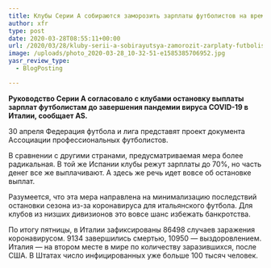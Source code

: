 ```yaml
---
title: Клубы Серии А собираются заморозить зарплаты футболистов на время пандемии
author: xfr
type: post
date: 2020-03-28T08:55:11+00:00
url: /2020/03/28/kluby-serii-a-sobirayutsya-zamorozit-zarplaty-futbolistov-na-vremya-pandemii/
image: /uploads/photo_2020-03-28_10-32-51-e1585385706952.jpg
yasr_review_type:
  - BlogPosting

---
```

**Руководство Серии А согласовало с клубами остановку выплаты зарплат футболистам до завершения пандемии вируса COVID-19 в Италии, сообщает AS.**

30 апреля Федерация футбола и лига представят проект документа Ассоциации профессиональных футболистов.

В сравнении с другими странами, предусматриваемая мера более радикальная. В той же Испании клубы режут зарплаты до 70%, но часть денег все же выплачивают. А здесь же речь идет вовсе об остановке выплат.

Разумеется, что эта мера направлена на минимализацию последствий остановки сезона из-за коронавируса для итальянского футбола. Для клубов из низших дивизионов это вовсе шанс избежать банкротства.

По итогу пятницы, в Италии зафиксированы 86498 случаев заражения коронавирусом. 9134 завершились смертью, 10950 &#8212; выздоровлением. Италия &#8212; на втором месте в мире по количеству заразившихся, после США. В Штатах число инфицированных уже больше 100 тысяч человек.